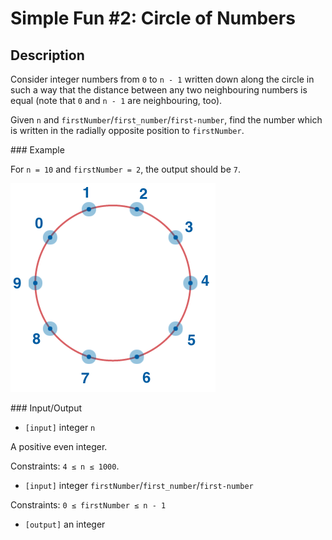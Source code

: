 # Simple Fun #2: Circle of Numbers

## Description

Consider integer numbers from `0` to `n - 1` written down along the circle in such a way that the distance between any two neighbouring numbers is equal (note that `0` and `n - 1` are neighbouring, too).

Given `n` and `firstNumber`/`first_number`/`first-number`, find the number which is written in the radially opposite position to `firstNumber`.

### Example

For `n = 10` and `firstNumber = 2`, the output should be `7`.

![](./img/example.png)

### Input/Output

* `[input]` integer `n`

A positive even integer.

Constraints: `4 ≤ n ≤ 1000`.

* `[input]` integer `firstNumber`/`first_number`/`first-number`

Constraints: `0 ≤ firstNumber ≤ n - 1`

* `[output]` an integer
